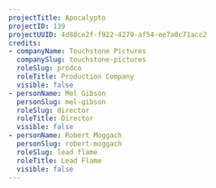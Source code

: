 ```yaml
---
projectTitle: Apocalypto
projectID: 139
projectUUID: 4d88ce2f-f922-4279-af54-ee7a0c71acc2
credits:
- companyName: Touchstone Pictures
  companySlug: touchstone-pictures
  roleSlug: prodco
  roleTitle: Production Company
  visible: false
- personName: Mel Gibson
  personSlug: mel-gibson
  roleSlug: director
  roleTitle: Director
  visible: false
- personName: Robert Moggach
  personSlug: robert-moggach
  roleSlug: lead flame
  roleTitle: Lead Flame
  visible: false
---
```

